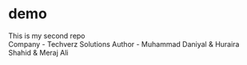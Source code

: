# demo
This is my second repo
<br>
Company - Techverz Solutions
Author - Muhammad Daniyal & Huraira Shahid & Meraj Ali
